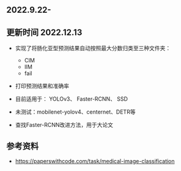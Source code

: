 ## 2022.9.22-
## 更新时间 2022.12.13

* 实现了将肠化亚型预测结果自动按照最大分数归类至三种文件夹：
	- CIM
	- IIM
	- fail
* 打印预测结果和准确率
* 目前适用于： YOLOv3、 Faster-RCNN、 SSD
* 未测试：mobilenet-yolov4、centernet、DETR等

* 查找Faster-RCNN改进方法，用于大论文
	
## 参考资料
* https://paperswithcode.com/task/medical-image-classification
